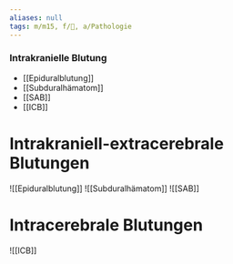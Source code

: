 ```yaml
---
aliases: null
tags: m/m15, f/🧠, a/Pathologie
---
```

### Intrakranielle Blutung
- [[Epiduralblutung]]
- [[Subduralhämatom]]
- [[SAB]]
- [[ICB]]


# Intrakraniell-extracerebrale Blutungen
![[Epiduralblutung]]
![[Subduralhämatom]]
![[SAB]]

# Intracerebrale Blutungen
![[ICB]]